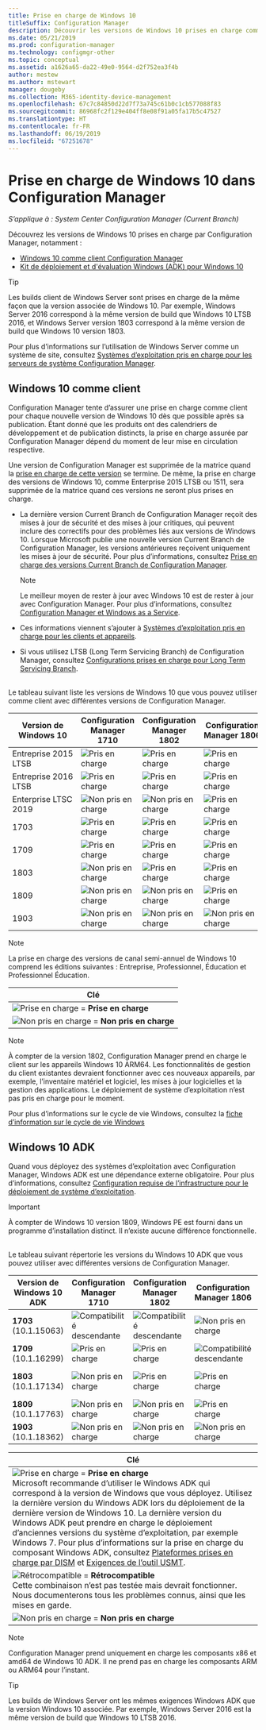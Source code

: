 ```yaml
---
title: Prise en charge de Windows 10
titleSuffix: Configuration Manager
description: Découvrir les versions de Windows 10 prises en charge comme clients ou pour OSD avec System Center Configuration Manager
ms.date: 05/21/2019
ms.prod: configuration-manager
ms.technology: configmgr-other
ms.topic: conceptual
ms.assetid: a1626a65-da22-49e0-9564-d2f752ea3f4b
author: mestew
ms.author: mstewart
manager: dougeby
ms.collection: M365-identity-device-management
ms.openlocfilehash: 67c7c84850d22d7f73a745c61b0c1cb577088f83
ms.sourcegitcommit: 86968fc2f129e404ff8e08f91a05fa17b5c47527
ms.translationtype: HT
ms.contentlocale: fr-FR
ms.lasthandoff: 06/19/2019
ms.locfileid: "67251678"
---
```

# <a name="support-for-windows-10-in-configuration-manager"></a>Prise en charge de Windows 10 dans Configuration Manager  

*S’applique à : System Center Configuration Manager (Current Branch)*

Découvrez les versions de Windows 10 prises en charge par Configuration Manager, notamment :

- [Windows 10 comme client Configuration Manager](#windows-10-as-a-client)
- [Kit de déploiement et d'évaluation Windows (ADK) pour Windows 10](#windows-10-adk)

> [!Tip]
> Les builds client de Windows Server sont prises en charge de la même façon que la version associée de Windows 10. Par exemple, Windows Server 2016 correspond à la même version de build que Windows 10 LTSB 2016, et Windows Server version 1803 correspond à la même version de build que Windows 10 version 1803.
>
> Pour plus d’informations sur l’utilisation de Windows Server comme un système de site, consultez [Systèmes d’exploitation pris en charge pour les serveurs de système Configuration Manager](/sccm/core/plan-design/configs/supported-operating-systems-for-site-system-servers#bkmk_core).



## <a name="windows-10-as-a-client"></a>Windows 10 comme client

Configuration Manager tente d’assurer une prise en charge comme client pour chaque nouvelle version de Windows 10 dès que possible après sa publication. Étant donné que les produits ont des calendriers de développement et de publication distincts, la prise en charge assurée par Configuration Manager dépend du moment de leur mise en circulation respective.

Une version de Configuration Manager est supprimée de la matrice quand la [prise en charge de cette version](/sccm/core/servers/manage/current-branch-versions-supported) se termine. De même, la prise en charge des versions de Windows 10, comme Enterprise 2015 LTSB ou 1511, sera supprimée de la matrice quand ces versions ne seront plus prises en charge.

- La dernière version Current Branch de Configuration Manager reçoit des mises à jour de sécurité et des mises à jour critiques, qui peuvent inclure des correctifs pour des problèmes liés aux versions de Windows 10. Lorsque Microsoft publie une nouvelle version Current Branch de Configuration Manager, les versions antérieures reçoivent uniquement les mises à jour de sécurité. Pour plus d’informations, consultez [Prise en charge des versions Current Branch de Configuration Manager](/sccm/core/servers/manage/current-branch-versions-supported).  

    > [!Note]  
    > Le meilleur moyen de rester à jour avec Windows 10 est de rester à jour avec Configuration Manager. Pour plus d’informations, consultez [Configuration Manager et Windows as a Service](/sccm/core/understand/configuration-manager-and-windows-as-service).  

- Ces informations viennent s’ajouter à [Systèmes d’exploitation pris en charge pour les clients et appareils](/sccm/core/plan-design/configs/supported-operating-systems-for-clients-and-devices).  

- Si vous utilisez LTSB (Long Term Servicing Branch) de Configuration Manager, consultez [Configurations prises en charge pour Long Term Servicing Branch](/sccm/core/understand/supported-configurations-for-ltsb).  

<br/>
Le tableau suivant liste les versions de Windows 10 que vous pouvez utiliser comme client avec différentes versions de Configuration Manager.

| Version de Windows 10 | Configuration Manager 1710 | Configuration Manager 1802 | Configuration Manager 1806 | Configuration Manager 1810 | Configuration Manager 1902 |
|---------------------|-----|-----|-----|-----|-----|
| Entreprise 2015 LTSB <!--10/14/2025-->   | ![Pris en charge](media/green_check.png) | ![Pris en charge](media/green_check.png) | ![Pris en charge](media/green_check.png) | ![Pris en charge](media/green_check.png) | ![Pris en charge](media/green_check.png) |
| Entreprise 2016 LTSB <!--10/13/2026-->   | ![Pris en charge](media/green_check.png) | ![Pris en charge](media/green_check.png) | ![Pris en charge](media/green_check.png) | ![Pris en charge](media/green_check.png) | ![Pris en charge](media/green_check.png) |
| Enterprise LTSC 2019 <!--01/09/2029-->   | ![Non pris en charge](media/Red_X.png)   | ![Non pris en charge](media/Red_X.png)   | ![Pris en charge](media/green_check.png) | ![Pris en charge](media/green_check.png) | ![Pris en charge](media/green_check.png) |
| 1703   <!--10/08/2019-->   | ![Pris en charge](media/green_check.png) | ![Pris en charge](media/green_check.png) | ![Pris en charge](media/green_check.png) | ![Pris en charge](media/green_check.png) | ![Pris en charge](media/green_check.png) |
| 1709   <!--04/14/2020-->   | ![Pris en charge](media/green_check.png) | ![Pris en charge](media/green_check.png) | ![Pris en charge](media/green_check.png) | ![Pris en charge](media/green_check.png) | ![Pris en charge](media/green_check.png) |
| 1803   <!--11/10/2020-->   | ![Non pris en charge](media/Red_X.png) | ![Pris en charge](media/green_check.png) | ![Pris en charge](media/green_check.png) | ![Pris en charge](media/green_check.png) | ![Pris en charge](media/green_check.png) |
| 1809   <!--05/11/2021-->   | ![Non pris en charge](media/Red_X.png) | ![Non pris en charge](media/Red_X.png) | ![Pris en charge](media/green_check.png) | ![Pris en charge](media/green_check.png) | ![Pris en charge](media/green_check.png) |
| 1903   <!--TBD-->   | ![Non pris en charge](media/Red_X.png) | ![Non pris en charge](media/Red_X.png) | ![Non pris en charge](media/Red_X.png) | ![Non pris en charge](media/Red_X.png) | ![Pris en charge](media/green_check.png) |

<!-- lifecycle reference: https://support.microsoft.com/help/13853/windows-lifecycle-fact-sheet -->

> [!Note]  
> La prise en charge des versions de canal semi-annuel de Windows 10 comprend les éditions suivantes : Entreprise, Professionnel, Éducation et Professionnel Éducation.  

| Clé |
|--|
| ![Prise en charge](media/green_check.png) = **Prise en charge**  |
| ![Non pris en charge](media/Red_X.png) = **Non pris en charge** |

> [!NOTE]  
> À compter de la version 1802, Configuration Manager prend en charge le client sur les appareils Windows 10 ARM64. Les fonctionnalités de gestion du client existantes devraient fonctionner avec ces nouveaux appareils, par exemple, l’inventaire matériel et logiciel, les mises à jour logicielles et la gestion des applications. Le déploiement de système d’exploitation n’est pas pris en charge pour le moment. <!-- 1353704 -->

Pour plus d’informations sur le cycle de vie Windows, consultez la [fiche d’information sur le cycle de vie Windows](https://support.microsoft.com/help/13853/windows-lifecycle-fact-sheet)



## <a name="windows-10-adk"></a>Windows 10 ADK

Quand vous déployez des systèmes d’exploitation avec Configuration Manager, Windows ADK est une dépendance externe obligatoire. Pour plus d’informations, consultez [Configuration requise de l’infrastructure pour le déploiement de système d’exploitation](/sccm/osd/plan-design/infrastructure-requirements-for-operating-system-deployment#windows-adk-for-windows-10).

> [!Important]  
> À compter de Windows 10 version 1809, Windows PE est fourni dans un programme d’installation distinct. Il n’existe aucune différence fonctionnelle.

<br/>
Le tableau suivant répertorie les versions du Windows 10 ADK que vous pouvez utiliser avec différentes versions de Configuration Manager.

| Version de Windows 10 ADK  | Configuration Manager 1710 | Configuration Manager 1802 | Configuration Manager 1806 | Configuration Manager 1810 | Configuration Manager 1902 |
|--------------------|-----|-----|-----|-----|-----|
| **1703**<br>(10.1.15063) | ![Compatibilité descendante](media/blue_compat.png) | ![Compatibilité descendante](media/blue_compat.png) | ![Non pris en charge](media/Red_X.png) | ![Non pris en charge](media/Red_X.png) | ![Non pris en charge](media/Red_X.png) |
| **1709**<br>(10.1.16299) | ![Pris en charge](media/green_check.png) | ![Pris en charge](media/green_check.png) | ![Compatibilité descendante](media/blue_compat.png) | ![Non pris en charge](media/Red_X.png)   | ![Non pris en charge](media/Red_X.png) |
| **1803**<br>(10.1.17134) | ![Non pris en charge](media/Red_X.png) | ![Pris en charge](media/green_check.png) | ![Pris en charge](media/green_check.png) | ![Compatibilité descendante](media/blue_compat.png) | ![Compatibilité descendante](media/blue_compat.png) |
| **1809**<br>(10.1.17763) | ![Non pris en charge](media/Red_X.png) | ![Non pris en charge](media/Red_X.png) | ![Pris en charge](media/green_check.png) | ![Pris en charge](media/green_check.png) | ![Pris en charge](media/green_check.png) |
| **1903**<br>(10.1.18362) | ![Non pris en charge](media/Red_X.png) | ![Non pris en charge](media/Red_X.png) | ![Non pris en charge](media/Red_X.png) | ![Non pris en charge](media/Red_X.png) | ![Pris en charge](media/green_check.png) |

|Clé|
|--|
| ![Prise en charge](media/green_check.png) = **Prise en charge** <br/> Microsoft recommande d’utiliser le Windows ADK qui correspond à la version de Windows que vous déployez. Utilisez la dernière version du Windows ADK lors du déploiement de la dernière version de Windows 10. La dernière version du Windows ADK peut prendre en charge le déploiement d’anciennes versions du système d’exploitation, par exemple Windows 7.<!-- SCCMDocs issue 1229 --> Pour plus d’informations sur la prise en charge du composant Windows ADK, consultez [Plateformes prises en charge par DISM](https://docs.microsoft.com/windows-hardware/manufacture/desktop/dism-supported-platforms) et [Exigences de l’outil USMT](https://docs.microsoft.com/windows/deployment/usmt/usmt-requirements#bkmk-1). |
| ![Rétrocompatible](media/blue_compat.png)  = **Rétrocompatible** <br/> Cette combinaison n’est pas testée mais devrait fonctionner. Nous documenterons tous les problèmes connus, ainsi que les mises en garde. |
| ![Non pris en charge](media/Red_X.png) = **Non pris en charge** |

> [!Note]  
> Configuration Manager prend uniquement en charge les composants x86 et amd64 de Windows 10 ADK. Il ne prend pas en charge les composants ARM ou ARM64 pour l’instant.

> [!Tip]
> Les builds de Windows Server ont les mêmes exigences Windows ADK que la version Windows 10 associée. Par exemple, Windows Server 2016 est la même version de build que Windows 10 LTSB 2016.
